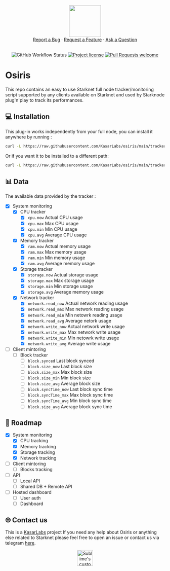 <div align="center">
  <img src="https://i.ibb.co/bPKp1wb/osiris.png" height="100" width="100">
  <br />
  <a href="https://github.com/kasarlabs/osiris/issues/new?assignees=&labels=bug&template=01_BUG_REPORT.md&title=bug%3A+">Report a Bug</a>
  ·
  <a href="https://github.com/kasarlabs/osiris/issues/new?assignees=&labels=enhancement&template=02_FEATURE_REQUEST.md&title=feat%3A+">Request a Feature</a>
  ·
  <a href="https://github.com/kasarlabs/osiris/discussions">Ask a Question</a>
</div>

<div align="center">
<br />

![GitHub Workflow Status](https://img.shields.io/github/actions/workflow/status/kasarlabs/osiris/ci.yml?branch=main)
[![Project license](https://img.shields.io/github/license/kasarlabs/osiris.svg?style=flat-square)](LICENSE)
[![Pull Requests welcome](https://img.shields.io/badge/PRs-welcome-ff69b4.svg?style=flat-square)](https://github.com/kasarlabs/osiris/issues?q=is%3Aissue+is%3Aopen+label%3A%22help+wanted%22)

</div>

# Osiris

This repo contains an easy to use Starknet full node tracker/monitoring script supported by any clients available on Starknet and used by Starknode plug'n'play to track its performances.

## 💻 Installation

This plug-in works independently from your full node, you can install it anywhere by running :
```bash
curl -L https://raw.githubusercontent.com/KasarLabs/osiris/main/tracker/install/install.sh | bash
```
Or if you want it to be installed to a different path:
```bash
curl -L https://raw.githubusercontent.com/KasarLabs/osiris/main/tracker/install/install.sh | bash -s mypath/
```

## 📊 Data

The available data provided by the tracker :

* [X] System monitoring
    * [X] CPU tracker
      * [X] `cpu.now` Actual CPU usage
      * [X] `cpu.max` Max CPU usage
      * [X] `cpu.min` Min CPU usage
      * [X] `cpu.avg` Average CPU usage
    * [X] Memory tracker
      * [X] `ram.now` Actual memory usage
      * [X] `ram.max` Max memory usage
      * [X] `ram.min` Min memory usage
      * [X] `ram.avg` Average memory usage
    * [X] Storage tracker
      * [X] `storage.now` Actual storage usage
      * [X] `storage.max` Max storage usage
      * [X] `storage.min` Min storage usage
      * [X] `storage.avg` Average memory usage
    * [X] Network tracker
      * [X] `network.read_now` Actual network reading usage
      * [X] `network.read_max` Max network reading usage
      * [X] `network.read_min` Min netowrk reading usage
      * [X] `network.read_avg` Average netork usage
      * [X] `network.write_now` Actual network write usage
      * [X] `network.write_max` Max network write usage
      * [X] `network.write_min` Min netowrk write usage
      * [X] `network.write_avg` Average write usage
* [ ] Client mintoring
    * [ ] Block tracker
      * [ ] `block.synced` Last block synced
      * [ ] `block.size_now` Last block size
      * [ ] `block.size_max` Max block size
      * [ ] `block.size_min` Min block size
      * [ ] `block.size_avg` Average block size
      * [ ] `block.syncTime_now` Last block sync time
      * [ ] `block.syncTime_max` Max block sync time
      * [ ] `block.syncTime_avg` Min block sync time
      * [ ] `block.size_avg` Average block sync time

## 📍 Roadmap

* [X] System monitoring
    * [X] CPU tracking
    * [X] Memory tracking
    * [X] Storage tracking
    * [X] Network tracking
* [ ] Client mintoring
    * [ ] Blocks tracking
* [ ] API
    * [ ] Local API
    * [ ] Shared DB + Remote API
* [ ] Hosted dashboard
    * [ ] User auth
    * [ ] Dashboard
## 🌐 Contact us

This is a [KasarLabs](https://twitter.com/kasarlabs) project If you need any help about Osiris or anything else related to Starknet please feel free to open an issue or contact us via telegram [here](https://t.me/antiyro).

<p align="center">
  <img src="https://i.ibb.co/BNjdJdg/Kasarlabs-logo.png" height="50" width="50" alt="Sublime's custom image"/>
</p>